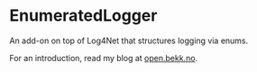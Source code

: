 EnumeratedLogger
================

An add-on on top of Log4Net that structures logging via enums.

For an introduction, read my blog at [open.bekk.no](http://open.bekk.no/structured-logging-using-enums).
